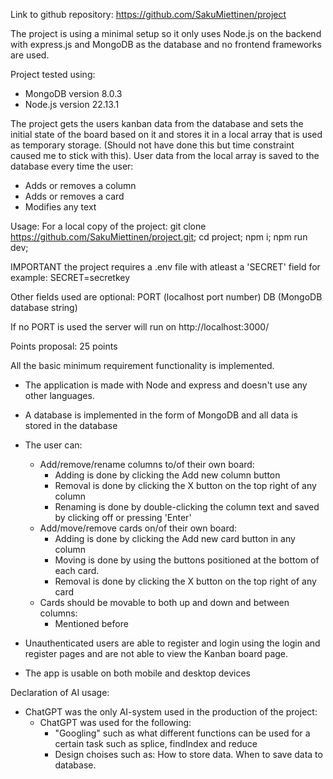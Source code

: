 Link to github repository: https://github.com/SakuMiettinen/project

The project is using a minimal setup so it only uses Node.js on the backend with express.js and MongoDB as the database and no frontend frameworks are used.

Project tested using:

-   MongoDB version 8.0.3
-   Node.js version 22.13.1

The project gets the users kanban data from the database and sets the initial state of the board based on it and stores it in a local array that is used as temporary storage. (Should not have done this but time constraint caused me to stick with this). User data from the local array is saved to the database every time the user:

-   Adds or removes a column
-   Adds or removes a card
-   Modifies any text

Usage:
For a local copy of the project:
git clone https://github.com/SakuMiettinen/project.git;
cd project;
npm i;
npm run dev;

IMPORTANT
the project requires a .env file with atleast a 'SECRET' field for example:
SECRET=secretkey

Other fields used are optional:
PORT (localhost port number)
DB (MongoDB database string)

If no PORT is used the server will run on http://localhost:3000/

Points proposal:
25 points

All the basic minimum requirement functionality is implemented.

-   The application is made with Node and express and doesn't use any other languages.
-   A database is implemented in the form of MongoDB and all data is stored in the database
-   The user can:

    -   Add/remove/rename columns to/of their own board:
        -   Adding is done by clicking the Add new column button
        -   Removal is done by clicking the X button on the top right of any column
        -   Renaming is done by double-clicking the column text and saved by clicking off or pressing 'Enter'
    -   Add/move/remove cards on/of their own board:
        -   Adding is done by clicking the Add new card button in any column
        -   Moving is done by using the buttons positioned at the bottom of each card.
        -   Removal is done by clicking the X button on the top right of any card
    -   Cards should be movable to both up and down and between columns:
        -   Mentioned before

-   Unauthenticated users are able to register and login using the login and register pages and are not able to view the Kanban board page.

-   The app is usable on both mobile and desktop devices

Declaration of AI usage:

-   ChatGPT was the only AI-system used in the production of the project:
    -   ChatGPT was used for the following:
        -   "Googling" such as what different functions can be used for a certain task such as splice, findIndex and reduce
        -   Design choises such as: How to store data. When to save data to database.
